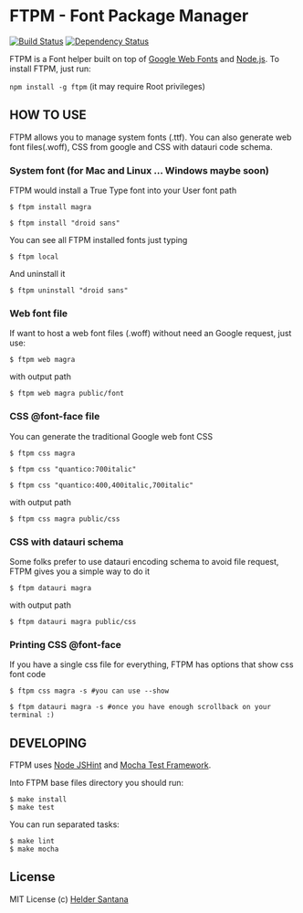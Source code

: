 FTPM - Font Package Manager
===========================

[![Build Status](https://secure.travis-ci.org/heldr/ftpm.png?branch=master)](http://travis-ci.org/heldr/ftpm?branch=master) [![Dependency Status](https://gemnasium.com/heldr/ftpm.png)](https://gemnasium.com/heldr/ftpm)

FTPM is a Font helper built on top of [Google Web Fonts][gwebfonts] and [Node.js][nodejs]. To install FTPM, just run:

`npm install -g ftpm` (it may require Root privileges)

HOW TO USE
----------
FTPM allows you to manage system fonts (.ttf). You can also generate web font files(.woff), CSS from google and CSS with datauri code schema.

### System font (for Mac and Linux ... Windows maybe soon)

FTPM would install a True Type font into your User font path

```CLI
$ ftpm install magra

$ ftpm install "droid sans"
```

You can see all FTPM installed fonts just typing

```CLI
$ ftpm local
```

And uninstall it

```CLI
$ ftpm uninstall "droid sans"
```

### Web font file

If want to host a web font files (.woff) without need an Google request, just use:

```CLI
$ ftpm web magra
```
with output path
```CLI
$ ftpm web magra public/font
```

### CSS @font-face file

You can generate the traditional Google web font CSS

```CLI
$ ftpm css magra

$ ftpm css "quantico:700italic"

$ ftpm css "quantico:400,400italic,700italic"
```
with output path
```CLI
$ ftpm css magra public/css
```

### CSS with datauri schema

Some folks prefer to use datauri encoding schema to avoid file request, FTPM gives you a simple way to do it

```CLI
$ ftpm datauri magra
```
with output path
```CLI
$ ftpm datauri magra public/css
```

### Printing CSS @font-face

If you have a single css file for everything, FTPM has options that show css font code

```CLI
$ ftpm css magra -s #you can use --show

$ ftpm datauri magra -s #once you have enough scrollback on your terminal :)
```

DEVELOPING
----------
FTPM uses [Node JSHint][jshint] and [Mocha Test Framework][mocha].

Into FTPM base files directory you should run:

```CLI
$ make install
$ make test
```

You can run separated tasks:

```CLI
$ make lint
$ make mocha
```

## License

MIT License
(c) [Helder Santana](http://heldr.com)

[nodejs]: http://nodejs.org/download
[gwebfonts]: http://www.google.com/webfonts/
[jshint]: https://github.com/jshint/node-jshint
[mocha]: http://visionmedia.github.com/mocha/